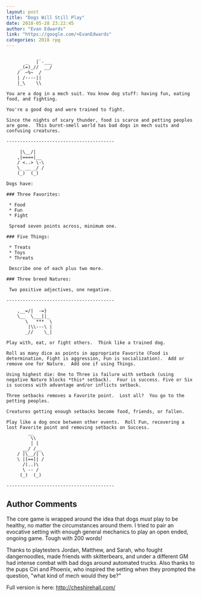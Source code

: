 ```yaml
---
layout: post
title: "Dogs Will Still Play"
date: 2018-05-28 23:22:45
author: "Evan Edwards"
link: "https://google.com/+EvanEdwards"
categories: 2018 rpg
---
```

```

       _   |`-___
     _(=)_//  __/
    /  ~%~  /
    | /----||
    |_\    \\

You are a dog in a mech suit. You know dog stuff: having fun, eating food, and fighting.

You're a good dog and were trained to fight.

Since the nights of scary thunder, food is scarce and petting peoples are gone.  This burnt-smell world has bad dogs in mech suits and confusing creatures.

----------------------------------------
           
     |\__/| 
    ,|====|__ 
    / <..> \-\
    \_ __ _/ /
    (_)  (_)

Dogs have:

### Three Favorites:

 * Food
 * Fun
 * Fight

 Spread seven points across, minimum one.

### Five Things: 

 * Treats
 * Toys
 * Threats

 Describe one of each plus two more.

### Three breed Natures: 

 Two positive adjectives, one negative.

----------------------------------------

    ,__=/|  -=}
    \__  \___||_
       \   ***  \
        |\\---\ |
       _//    \_|

Play with, eat, or fight others.  Think like a trained dog.

Roll as many dice as points in appropriate Favorite (Food is determination, Fight is aggression, Fun is socialization).  Add or remove one for Nature.  Add one if using Things.

Using highest die: One to Three is failure with setback (using negative Nature blocks *this* setback).  Four is success. Five or Six is success with advantage and/or inflicts setback.

Three setbacks removes a Favorite point.  Lost all?  You go to the petting peoples.

Creatures getting enough setbacks become food, friends, or fallen.

Play like a dog once between other events.  Roll Fun, recovering a lost Favorite point and removing setbacks on Success.
        __
         \\
         | |
      __/ /__
    / |\__/| \
    \ |[==]| /
      /(..)\
      \ -- /
     (_)  (_)

----------------------------------------

```
## Author Comments 

The core game is wrapped around the idea that dogs *must* play to be healthy, no matter the circumstances around them.  I tried to pair an evocative setting with enough general mechanics to play an open ended, ongoing game.  Tough with 200 words!

Thanks to playtesters Jordan, Matthew, and Sarah, who fought dangernoodles, made friends with skitterbears, and under a different GM had intense combat with bad dogs around automated trucks.  Also thanks to the pups Ciri and Phoenix, who inspired the setting when they prompted the question, "what kind of mech would they be?"

Full version is here: http://cheshirehall.com/
